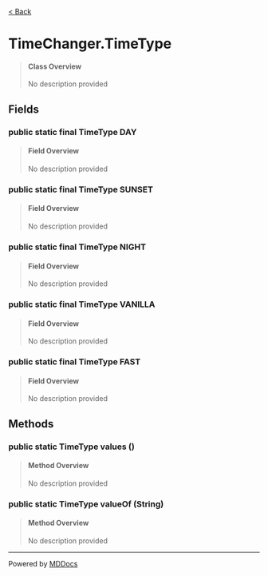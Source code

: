 [< Back](..)
# TimeChanger.TimeType #
>#### Class Overview ####
>No description provided
## Fields ##
### public static final TimeType DAY ###
>#### Field Overview ####
>No description provided
>
### public static final TimeType SUNSET ###
>#### Field Overview ####
>No description provided
>
### public static final TimeType NIGHT ###
>#### Field Overview ####
>No description provided
>
### public static final TimeType VANILLA ###
>#### Field Overview ####
>No description provided
>
### public static final TimeType FAST ###
>#### Field Overview ####
>No description provided
>
## Methods ##
### public static TimeType values () ###
>#### Method Overview ####
>No description provided
>
### public static TimeType valueOf (String) ###
>#### Method Overview ####
>No description provided
>

---
Powered by [MDDocs](https://github.com/VRCube/MDDocs)